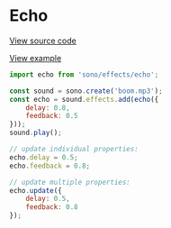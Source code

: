 # Echo

[View source code](../../src/effects/echo.js)

[View example](http://stinkstudios.github.io/sono/examples/echo.html)

```javascript
import echo from 'sono/effects/echo';

const sound = sono.create('boom.mp3');
const echo = sound.effects.add(echo({
	delay: 0.8,
	feedback: 0.5
}));
sound.play();

// update individual properties:
echo.delay = 0.5;
echo.feedback = 0.8;

// update multiple properties:
echo.update({
	delay: 0.5,
	feedback: 0.8
});
```
